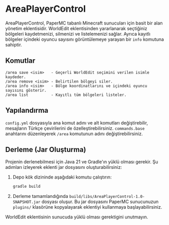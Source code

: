 # AreaPlayerControl

AreaPlayerControl, PaperMC tabanlı Minecraft sunucuları için basit bir alan yönetim eklentisidir. WorldEdit eklentisinden yararlanarak seçtiğiniz bölgeleri kaydetmenizi, silmenizi ve listelemenizi sağlar. Ayrıca kayıtlı bölgeler içindeki oyuncu sayısını görüntülemeye yarayan bir `info` komutuna sahiptir.

## Komutlar

```
/area save <isim>   - Geçerli WorldEdit seçimini verilen isimle kaydeder.
/area remove <isim> - Belirtilen bölgeyi siler.
/area info <isim>   - Bölge koordinatlarını ve içindeki oyuncu sayısını gösterir.
/area list          - Kayıtlı tüm bölgeleri listeler.
```

## Yapılandırma

`config.yml` dosyasıyla ana komut adını ve alt komutları değiştirebilir,
mesajların Türkçe çevirilerini de özelleştirebilirsiniz. `commands.base`
anahtarını düzenleyerek `/area` komutunun adını değiştirebilirsiniz.

## Derleme (Jar Oluşturma)

Projenin derlenebilmesi için Java 21 ve Gradle'ın yüklü olması gerekir. Şu adımları izleyerek eklenti jar dosyasını oluşturabilirsiniz:

1. Depo kök dizininde aşağıdaki komutu çalıştırın:

   ```bash
   gradle build
   ```

2. Derleme tamamlandığında `build/libs/AreaPlayerControl-1.0-SNAPSHOT.jar` dosyası oluşur. Bu jar dosyasını PaperMC sunucunuzun `plugins/` klasörüne kopyalayarak eklentiyi kullanmaya başlayabilirsiniz.

WorldEdit eklentisinin sunucuda yüklü olması gerektigini unutmayın.
